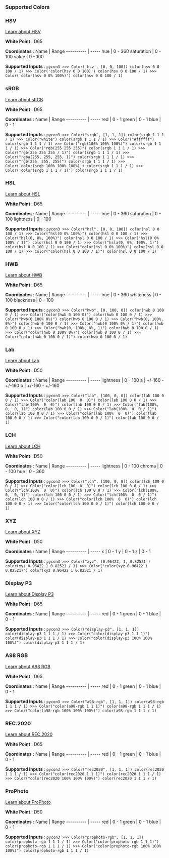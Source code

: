 ### Supported Colors

### HSV

[Learn about HSV](https://en.wikipedia.org/wiki/HSL_and_HSV)

**White Point**
:   D65

**Coordinates**
: 
    Name       | Range
    ---------- | -----
    hue        | 0 - 360
    saturation | 0 - 100
    value      | 0 - 100

**Supported Inputs**
: 
    ```pycon3
    >>> Color('hsv', [0, 0, 100])
    color(hsv 0 0 100 / 1)
    >>> Color('color(hsv 0 0 100)')
    color(hsv 0 0 100 / 1)
    >>> Color('color(hsv 0 0% 100%)')
    color(hsv 0 0 100 / 1)
    ```

### sRGB

[Learn about sRGB](https://en.wikipedia.org/wiki/SRGB)

**White Point**
:   D65

**Coordinates**
: 
    Name       | Range
    ---------- | -----
    red        | 0 - 1
    green      | 0 - 1
    blue       | 0 - 1

**Supported Inputs**
: 
    ```pycon3
    >>> Color("srgb", [1, 1, 1])
    color(srgb 1 1 1 / 1)
    >>> Color("white")
    color(srgb 1 1 1 / 1)
    >>> Color("#ffffff")
    color(srgb 1 1 1 / 1)
    >>> Color("rgb(100% 100% 100%)")
    color(srgb 1 1 1 / 1)
    >>> Color("rgb(255 255 255)")
    color(srgb 1 1 1 / 1)
    >>> Color("rgb(255 255 255 / 1)")
    color(srgb 1 1 1 / 1)
    >>> Color("rgba(255, 255, 255, 1)")
    color(srgb 1 1 1 / 1)
    >>> Color("rgb(255, 255, 255)")
    color(srgb 1 1 1 / 1)
    >>> Color('color(srgb 100% 100% 100%)')
    color(srgb 1 1 1 / 1)
    >>> Color('color(srgb 1 1 1 / 1)')
    color(srgb 1 1 1 / 1)
    ```

### HSL

[Learn about HSL](https://en.wikipedia.org/wiki/HSL_and_HSV)

**White Point**
:   D65

**Coordinates**
: 
    Name       | Range
    ---------- | -----
    hue        | 0 - 360
    saturation | 0 - 100
    lightness  | 0 - 100

**Supported Inputs**
: 
    ```pycon3
    >>> Color("hsl", [0, 0, 100])
    color(hsl 0 0 100 / 1)
    >>> Color("hsl(0 0% 100%)")
    color(hsl 0 0 100 / 1)
    >>> Color("hsl(0, 0%, 100%)")
    color(hsl 0 0 100 / 1)
    >>> Color("hsl(0 0% 100% / 1)")
    color(hsl 0 0 100 / 1)
    >>> Color("hsla(0, 0%, 100%, 1)")
    color(hsl 0 0 100 / 1)
    >>> Color("color(hsl 0 0% 100%)")
    color(hsl 0 0 100 / 1)
    >>> Color("color(hsl 0 0 100 / 1)")
    color(hsl 0 0 100 / 1)
    ```

### HWB

[Learn about HWB](https://en.wikipedia.org/wiki/HWB_color_model)

**White Point**
:   D65

**Coordinates**
: 
    Name       | Range
    ---------- | -----
    hue        | 0 - 360
    whiteness  | 0 - 100
    blackness  | 0 - 100

**Supported Inputs**
: 
    ```pycon3
    >>> Color("hwb", [0, 100, 0])
    color(hwb 0 100 0 / 1)
    >>> Color("color(hwb 0 100 0)")
    color(hwb 0 100 0 / 1)
    >>> Color("hwb(0 100% 0%)")
    color(hwb 0 100 0 / 1)
    >>> Color("hwb(0, 100%, 0%)")
    color(hwb 0 100 0 / 1)
    >>> Color("hwb(0 100% 0% / 1)")
    color(hwb 0 100 0 / 1)
    >>> Color("hwb(0, 100%, 0%, 1)")
    color(hwb 0 100 0 / 1)
    >>> Color("color(hwb 0 100% 0%)")
    color(hwb 0 100 0 / 1)
    >>> Color("color(hwb 0 100 0 / 1)")
    color(hwb 0 100 0 / 1)
    ```

### Lab

[Learn about Lab](https://en.wikipedia.org/wiki/CIELAB_color_space)

**White Point**
:   D50

**Coordinates**
: 
    Name       | Range
    ---------- | -----
    lightness  | 0 - 100
    a          | +/-160 - +/-160
    b          | +/-160 - +/-160

**Supported Inputs**
: 
    ```pycon3
    >>> Color("lab", [100, 0, 0])
    color(lab 100 0 0 / 1)
    >>> Color("color(lab 100  0  0)")
    color(lab 100 0 0 / 1)
    >>> Color("lab(100%  0  0)")
    color(lab 100 0 0 / 1)
    >>> Color("lab(100%,  0,  0, 1)")
    color(lab 100 0 0 / 1)
    >>> Color("lab(100%  0  0 / 1)")
    color(lab 100 0 0 / 1)
    >>> Color("color(lab 100%  0  0)")
    color(lab 100 0 0 / 1)
    >>> Color("color(lab 100 0 0 / 1)")
    color(lab 100 0 0 / 1)
    ```

### LCH

[Learn about LCH](https://en.wikipedia.org/wiki/CIELAB_color_space#Cylindrical_representation:_CIELCh_or_CIEHLC)

**White Point**
:   D50

**Coordinates**
: 
    Name       | Range
    ---------- | -----
    lightness  | 0 - 100
    chroma     | 0 - 100
    hue        | 0 - 360

**Supported Inputs**
: 
    ```pycon3
    >>> Color("lch", [100, 0, 0])
    color(lch 100 0 0 / 1)
    >>> Color("color(lch 100  0  0)")
    color(lch 100 0 0 / 1)
    >>> Color("lch(100%  0  0)")
    color(lch 100 0 0 / 1)
    >>> Color("lch(100%,  0,  0, 1)")
    color(lch 100 0 0 / 1)
    >>> Color("lch(100%  0  0 / 1)")
    color(lch 100 0 0 / 1)
    >>> Color("color(lch 100%  0  0)")
    color(lch 100 0 0 / 1)
    >>> Color("color(lch 100 0 0 / 1)")
    color(lch 100 0 0 / 1)
    ```

### XYZ

[Learn about XYZ](https://en.wikipedia.org/wiki/CIE_1931_color_space)

**White Point**
:   D50

**Coordinates**
: 
    Name       | Range
    ---------- | -----
    x          | 0 - 1
    y          | 0 - 1
    z          | 0 - 1

**Supported Inputs**
: 
    ```pycon3
    >>> Color("xyz", [0.96422, 1, 0.82521])
    color(xyz 0.96422 1 0.82521 / 1)
    >>> Color("color(xyz 0.96422 1 0.82521)")
    color(xyz 0.96422 1 0.82521 / 1)
    ```

### Display P3

[Learn about Display P3](https://en.wikipedia.org/wiki/DCI-P3#Display_P3)

**White Point**
:   D65

**Coordinates**
: 
    Name       | Range
    ---------- | -----
    red        | 0 - 1
    green      | 0 - 1
    blue       | 0 - 1

**Supported Inputs**
: 
    ```pycon3
    >>> Color("display-p3", [1, 1, 1])
    color(display-p3 1 1 1 / 1)
    >>> Color("color(display-p3 1 1 1)")
    color(display-p3 1 1 1 / 1)
    >>> Color("color(display-p3 100% 100% 100%)")
    color(display-p3 1 1 1 / 1)
    ```

### A98 RGB

[Learn about A98 RGB](https://en.wikipedia.org/wiki/Adobe_RGB_color_space)

**White Point**
:   D65

**Coordinates**
: 
    Name       | Range
    ---------- | -----
    red        | 0 - 1
    green      | 0 - 1
    blue       | 0 - 1

**Supported Inputs**
: 
    ```pycon3
    >>> Color("a98-rgb", [1, 1, 1])
    color(a98-rgb 1 1 1 / 1)
    >>> Color("color(a98-rgb 1 1 1)")
    color(a98-rgb 1 1 1 / 1)
    >>> Color("color(a98-rgb 100% 100% 100%)")
    color(a98-rgb 1 1 1 / 1)
    ```

### REC.2020

[Learn about REC.2020](https://en.wikipedia.org/wiki/Rec._2020)

**White Point**
:   D65

**Coordinates**
: 
    Name       | Range
    ---------- | -----
    red        | 0 - 1
    green      | 0 - 1
    blue       | 0 - 1

**Supported Inputs**
: 
    ```pycon3
    >>> Color("rec2020", [1, 1, 1])
    color(rec2020 1 1 1 / 1)
    >>> Color("color(rec2020 1 1 1)")
    color(rec2020 1 1 1 / 1)
    >>> Color("color(rec2020 100% 100% 100%)")
    color(rec2020 1 1 1 / 1)
    ```

### ProPhoto

[Learn about ProPhoto](https://en.wikipedia.org/wiki/ProPhoto_RGB_color_space)

**White Point**
:   D50

**Coordinates**
: 
    Name       | Range
    ---------- | -----
    red        | 0 - 1
    green      | 0 - 1
    blue       | 0 - 1

**Supported Inputs**
: 
    ```pycon3
    >>> Color("prophoto-rgb", [1, 1, 1])
    color(prophoto-rgb 1 1 1 / 1)
    >>> Color("color(prophoto-rgb 1 1 1)")
    color(prophoto-rgb 1 1 1 / 1)
    >>> Color("color(prophoto-rgb 100% 100% 100%)")
    color(prophoto-rgb 1 1 1 / 1)
    ```
